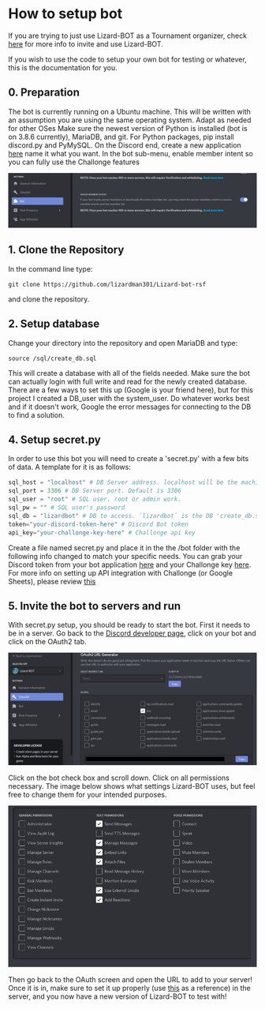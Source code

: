 # How to setup bot
If you are trying to just use Lizard-BOT as a Tournament organizer, check [here](https://github.com/lizardman301/Lizard-bot-rsf/blob/master/doc/setting_up_bot_in_discord.md) for more info to invite and use Lizard-BOT.

If you wish to use the code to setup your own bot for testing or whatever, this is the documentation for you.

## 0. Preparation
The bot is currently running on a Ubuntu machine. This will be written with an assumption you are using the same operating system. Adapt as needed for other OSes
Make sure the newest version of Python is installed (bot is on 3.8.6 currently), MariaDB, and git.
For Python packages, pip install discord.py and PyMySQL.
On the Discord end, create a new application [here](https://discord.com/developers/applications) name it what you want.
In the bot sub-menu, enable member intent so you can fully use the Challonge features

![Member Intent Screen](/doc/assets/images/member_intent.png)

## 1. Clone the Repository
In the command line type:
```
git clone https://github.com/lizardman301/Lizard-bot-rsf
```
and clone the repository.

## 2. Setup database
Change your directory into the repository and open MariaDB and type:
```
source /sql/create_db.sql
```
This will create a database with all of the fields needed. Make sure the bot can actually login with full write and read for the newly created database. There are a few ways to set this up (Google is your friend here), but for this project I created a DB_user with the system_user. Do whatever works best and if it doesn't work, Google the error messages for connecting to the DB to find a solution.

## 4. Setup secret.py
In order to use this bot you will need to create a 'secret.py' with a few bits of data.
A template for it is as follows:
```python
sql_host = "localhost" # DB Server address. localhost will be the machine running the script
sql_port = 3306 # DB Server port. Default is 3306
sql_user = "root" # SQL user. root or admin work.
sql_pw = "" # SQL user's password
sql_db = "lizardbot" # DB to access. `lizardbot` is the DB 'create_db.sql' script creates
token="your-discord-token-here" # Discord Bot token
api_key="your-challonge-key-here" # Challonge api key
```
Create a file named secret.py and place it in the the /bot folder with the following info changed to match your specific needs.  You can grab your Discord token from your bot application [here](https://discord.com/developers/applications) and your Challonge key [here](https://challonge.com/settings/developer).
For more info on setting up API integration with Challonge (or Google Sheets), please review [this](https://github.com/lizardman301/Lizard-bot-rsf/blob/master/doc/api_integration.md)


## 5. Invite the bot to servers and run
With secret.py setup, you should be ready to start the bot. First it needs to be in a server. Go back to the [Discord developer page](https://discord.com/developers/applications), click on your bot and click on the OAuth2 tab.

![OAuth2 Screen](/doc/assets/images/OAuth2_tab.png)

Click on the bot check box and scroll down. Click on all permissions necessary. The image below shows what settings Lizard-BOT uses, but feel free to change them for your intended purposes.

![OAuth2 Screen](/doc/assets/images/bot_permissions.png)

Then go back to the OAuth screen and open the URL to add to your server! Once it is in, make sure to set it up properly (use [this](https://github.com/lizardman301/Lizard-bot-rsf/blob/master/doc/setting_up_bot_in_discord.md) as a reference) in the server, and you now have a new version of Lizard-BOT to test with!